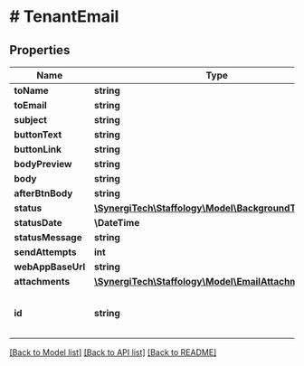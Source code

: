 # # TenantEmail

## Properties

Name | Type | Description | Notes
------------ | ------------- | ------------- | -------------
**toName** | **string** |  |
**toEmail** | **string** |  |
**subject** | **string** |  |
**buttonText** | **string** |  | [optional]
**buttonLink** | **string** |  | [optional]
**bodyPreview** | **string** |  | [optional]
**body** | **string** |  | [optional]
**afterBtnBody** | **string** |  | [optional]
**status** | [**\SynergiTech\Staffology\Model\BackgroundTaskStatus**](BackgroundTaskStatus.md) |  | [optional]
**statusDate** | **\DateTime** |  | [optional]
**statusMessage** | **string** |  | [optional]
**sendAttempts** | **int** |  | [optional]
**webAppBaseUrl** | **string** |  | [optional]
**attachments** | [**\SynergiTech\Staffology\Model\EmailAttachment[]**](EmailAttachment.md) |  | [optional]
**id** | **string** | [readonly] The unique id of the object | [optional] [readonly]

[[Back to Model list]](../../README.md#models) [[Back to API list]](../../README.md#endpoints) [[Back to README]](../../README.md)
